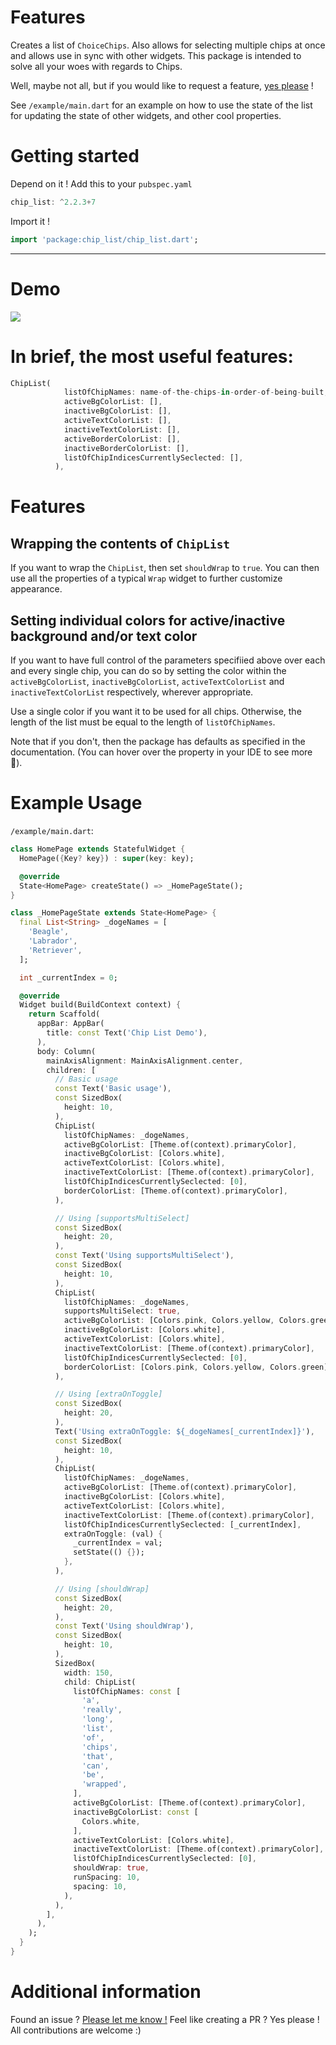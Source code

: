 
# Features

Creates a list of `ChoiceChips`. Also allows for selecting multiple chips at once and allows use in sync with other widgets. This package is intended to solve all your woes with regards to Chips. 

Well, maybe not all, but if you would like to request a feature,  [yes please](https://github.com/bossbeagle1509/chip_list/issues) !

See `/example/main.dart` for an example on how to use the state of the list for updating the state of other widgets, and other cool properties.

# Getting started

Depend on it ! Add this to your `pubspec.yaml`

```dart
chip_list: ^2.2.3+7
```

Import it !

```dart
import 'package:chip_list/chip_list.dart';
```

---

# Demo

![](https://raw.githubusercontent.com/bossbeagle1509/chip_list/main/example_gif.gif)


# In brief, the most useful features:

```dart
ChipList(
            listOfChipNames: name-of-the-chips-in-order-of-being-built,
            activeBgColorList: [],
            inactiveBgColorList: [],
            activeTextColorList: [],
            inactiveTextColorList: [],
            activeBorderColorList: [],
            inactiveBorderColorList: [],
            listOfChipIndicesCurrentlySeclected: [],
          ),
```

# Features

## Wrapping the contents of `ChipList`
If you want to wrap the `ChipList`, then set `shouldWrap` to `true`. 
You can then use all the properties of a typical `Wrap` widget to further customize appearance.



## Setting individual colors for active/inactive background and/or text color
If you want to have full control of the parameters specifiied above over each and every single chip, you can do so by setting the color within the `activeBgColorList`, `inactiveBgColorList`,
`activeTextColorList` and `inactiveTextColorList` respectively, wherever appropriate. 

Use a single color if you want it to be used for all chips. Otherwise, the length of the list must be equal to the length of `listOfChipNames`.

Note that if you don't, then the package has defaults as specified in the documentation. (You can hover over the property  in your IDE to see more 🙂).

# Example Usage

`/example/main.dart`:

```dart
class HomePage extends StatefulWidget {
  HomePage({Key? key}) : super(key: key);

  @override
  State<HomePage> createState() => _HomePageState();
}

class _HomePageState extends State<HomePage> {
  final List<String> _dogeNames = [
    'Beagle',
    'Labrador',
    'Retriever',
  ];

  int _currentIndex = 0;

  @override
  Widget build(BuildContext context) {
    return Scaffold(
      appBar: AppBar(
        title: const Text('Chip List Demo'),
      ),
      body: Column(
        mainAxisAlignment: MainAxisAlignment.center,
        children: [
          // Basic usage
          const Text('Basic usage'),
          const SizedBox(
            height: 10,
          ),
          ChipList(
            listOfChipNames: _dogeNames,
            activeBgColorList: [Theme.of(context).primaryColor],
            inactiveBgColorList: [Colors.white],
            activeTextColorList: [Colors.white],
            inactiveTextColorList: [Theme.of(context).primaryColor],
            listOfChipIndicesCurrentlySeclected: [0],
            borderColorList: [Theme.of(context).primaryColor],
          ),

          // Using [supportsMultiSelect]
          const SizedBox(
            height: 20,
          ),
          const Text('Using supportsMultiSelect'),
          const SizedBox(
            height: 10,
          ),
          ChipList(
            listOfChipNames: _dogeNames,
            supportsMultiSelect: true,
            activeBgColorList: [Colors.pink, Colors.yellow, Colors.green],
            inactiveBgColorList: [Colors.white],
            activeTextColorList: [Colors.white],
            inactiveTextColorList: [Theme.of(context).primaryColor],
            listOfChipIndicesCurrentlySeclected: [0],
            borderColorList: [Colors.pink, Colors.yellow, Colors.green],
          ),

          // Using [extraOnToggle]
          const SizedBox(
            height: 20,
          ),
          Text('Using extraOnToggle: ${_dogeNames[_currentIndex]}'),
          const SizedBox(
            height: 10,
          ),
          ChipList(
            listOfChipNames: _dogeNames,
            activeBgColorList: [Theme.of(context).primaryColor],
            inactiveBgColorList: [Colors.white],
            activeTextColorList: [Colors.white],
            inactiveTextColorList: [Theme.of(context).primaryColor],
            listOfChipIndicesCurrentlySeclected: [_currentIndex],
            extraOnToggle: (val) {
              _currentIndex = val;
              setState(() {});
            },
          ),

          // Using [shouldWrap]
          const SizedBox(
            height: 20,
          ),
          const Text('Using shouldWrap'),
          const SizedBox(
            height: 10,
          ),
          SizedBox(
            width: 150,
            child: ChipList(
              listOfChipNames: const [
                'a',
                'really',
                'long',
                'list',
                'of',
                'chips',
                'that',
                'can',
                'be',
                'wrapped',
              ],
              activeBgColorList: [Theme.of(context).primaryColor],
              inactiveBgColorList: const [
                Colors.white,
              ],
              activeTextColorList: [Colors.white],
              inactiveTextColorList: [Theme.of(context).primaryColor],
              listOfChipIndicesCurrentlySeclected: [0],
              shouldWrap: true,
              runSpacing: 10,
              spacing: 10,
            ),
          ),
        ],
      ),
    );
  }
}

```

# Additional information

Found an issue ? [Please let me know !](https://github.com/bossbeagle1509/chip_list/issues)
Feel like creating a PR ? Yes please ! All contributions are welcome :)

